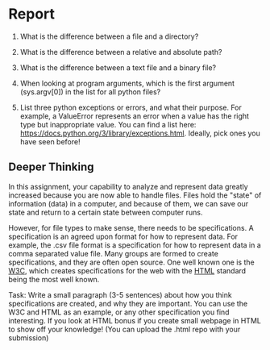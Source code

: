 # Report


1. What is the difference between a file and a directory?

2. What is the difference between a relative and absolute path?

3. What is the difference between a text file and a binary file?

4. When looking at program arguments, which is the first argument (sys.argv[0]) in the list for all python files?
   
5. List three python exceptions or errors, and what their purpose. For example, a ValueError represents an error when a value has the right type but inappropriate value. You can find a list here: https://docs.python.org/3/library/exceptions.html. Ideally, pick ones you have seen before! 


## Deeper Thinking

In this assignment, your capability to analyze and represent data greatly increased
because you are now able to handle files. Files hold the "state" of information (data)
in a computer, and because of them, we can save our state and return to a certain state between computer runs. 

However, for file types to make sense, there needs to be specifications. A specification
is an agreed upon format for how to represent data. For example, the .csv file format
is a specification for how to represent data in a comma separated value file. Many groups are formed to create specifications, and they are often open source. One  well known one is the [W3C](https://www.w3.org/), which creates specifications for the web with the [HTML](https://html.spec.whatwg.org/) standard being the most well known.

Task: Write a small paragraph (3-5 sentences) about how you think specifications are created, and why they are important. You can use the W3C and HTML as an example, or any other specification you find interesting. If you look at HTML bonus if you create small webpage in HTML to show off your knowledge! (You can upload the .html repo with your submission)
